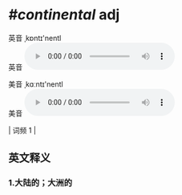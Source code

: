 # ***\#continental*** adj
英音 ˌkɒntɪ'nentl  
英音
<audio src="./media/continental1.aac" controls="controls"></audio>

美音 ˌkɑːntɪ'nentl  
美音
<audio src="./media/continental2.aac" controls="controls"></audio>



| 词频 1 |  

英文释义
---
### 1.**大陆的；大洲的**  


